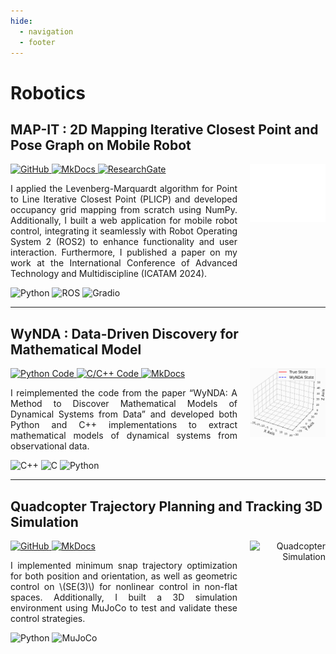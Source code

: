```yaml
---
hide:
  - navigation
  - footer
---
```


# **Robotics**

## **MAP-IT : 2D Mapping Iterative Closest Point and Pose Graph on Mobile Robot**

<div style="display: grid; grid-template-columns: 3fr 1fr; gap: 20px; align-items: start;">
  <div style="text-align: justify;">
    <div>
      <a href="https://github.com/drmwnrafi/ROS2-PLICP-POSE-GRAPH">
        <img src="https://img.shields.io/badge/Source Code-121013?style=for-the-badge&logo=github&logoColor=white" alt="GitHub">
      </a>
      <a href="https://drmwnrafi.github.io/notesonanything/robotics/slam/plicp/">
        <img src="https://img.shields.io/badge/Theoritical Explaination-526CFE?style=for-the-badge&logo=materialformkdocs&logoColor=fff" alt="MkDocs">
      </a>
      <a href="https://www.researchgate.net/publication/385438246_Implementation_of_Levenberg-Marquardt_Point_to_Line_Iterative_Closest_Point_and_Pose_Graph_Optimization_for_2D_Indoor_Mapping_on_Differential_Drive_Mobile_Robot">
        <img src="https://img.shields.io/badge/Research_Gate-00CCBB.svg?&style=for-the-badge&logo=ResearchGate&logoColor=white" alt="ResearchGate">
      </a>
    </div>
    <p>I applied the Levenberg-Marquardt algorithm for Point to Line Iterative Closest Point (PLICP) and developed occupancy grid mapping from scratch using NumPy. 
    Additionally, I built a web application for mobile robot control, integrating it seamlessly with Robot Operating System 2 (ROS2) to enhance functionality and user interaction. 
    Furthermore, I published a paper on my work at the International Conference of Advanced Technology and Multidiscipline (ICATAM 2024).</p>
    <div>
      <img src="https://img.shields.io/badge/Python-3776AB?logo=python&logoColor=fff" alt="Python">
      <img src="https://img.shields.io/badge/ROS2-22314E?&logo=ROS&logoColor=white" alt="ROS">
      <img src="https://img.shields.io/badge/Gradio-ff4c00?&logoColor=white&logo=" alt="Gradio">
    </div>
  </div>
  <div style="text-align: right;">
    <img src="../assets/media/map_.gif" alt="MAP-IT" >
  </div>
</div>

---

## **WyNDA : Data-Driven Discovery for Mathematical Model**

<div style="display: grid; grid-template-columns: 3fr 1fr; gap: 20px; align-items: start;">
  <div style="text-align: justify;">
    <div>
      <a href="https://github.com/drmwnrafi/pywynda">
        <img src="https://img.shields.io/badge/Python Code-121013?style=for-the-badge&logo=github&logoColor=fff" alt="Python Code">
      </a>
      <a href="https://github.com/drmwnrafi/cwynda">
        <img src="https://img.shields.io/badge/C/C++ Code-121013?style=for-the-badge&logo=github&logoColor=white" alt="C/C++ Code">
      </a>
      <a href="https://drmwnrafi.github.io/notesonanything/robotics/sys_iden/wynda/">
        <img src="https://img.shields.io/badge/Theoritical Explaination-526CFE?style=for-the-badge&logo=materialformkdocs&logoColor=fff" alt="MkDocs">
      </a>
    </div>
    <p>I reimplemented the code from the paper “WyNDA: A Method to Discover Mathematical Models of Dynamical Systems from Data” 
    and developed both Python and C++ implementations to extract mathematical models of dynamical systems from observational data.</p>
    <div>
      <img src="https://img.shields.io/badge/C++-%2300599C.svg?logo=c%2B%2B&logoColor=white" alt="C++">
      <img src="https://img.shields.io/badge/C-00599C?logo=c&logoColor=white" alt="C">
      <img src="https://img.shields.io/badge/Python-3776AB?logo=python&logoColor=fff" alt="Python">
    </div>
  </div>
  <div style="text-align: right; position: relative;">
    <img src="../assets/media/wynda_lorentz.gif" alt="WyNDA" width="350px">
  </div>
</div>

---

## **Quadcopter Trajectory Planning and Tracking 3D Simulation**

<div style="display: grid; grid-template-columns: 3fr 1fr; gap: 20px; align-items: start;">
  <div style="text-align: justify;">
    <div>
      <a href="https://github.com/drmwnrafi/mujoco_model">
        <img src="https://img.shields.io/badge/Source Code-121013?style=for-the-badge&logo=github&logoColor=white" alt="GitHub">
      </a>
      <a href="https://drmwnrafi.github.io/notesonanything/robotics/nonlinear_control/geom_quadcopter/">
        <img src="https://img.shields.io/badge/Theoritical Explaination-526CFE?style=for-the-badge&logo=materialformkdocs&logoColor=fff" alt="MkDocs">
      </a>
    </div>
    <p>I implemented minimum snap trajectory optimization for both position and orientation, as well as geometric control on \(SE(3)\) for nonlinear control in non-flat spaces. 
    Additionally, I built a 3D simulation environment using MuJoCo to test and validate these control strategies.</p>
    <div>
      <img src="https://img.shields.io/badge/Python-3776AB?logo=python&logoColor=fff" alt="Python">
      <img src="https://img.shields.io/badge/MuJoCo-00599C?&logoColor=white" alt="MuJoCo">
    </div>
  </div>
  <div style="text-align: right;">
    <img src="../assets/media/geom_ctrl.gif" alt="Quadcopter Simulation" width="400px">
  </div>
</div>
